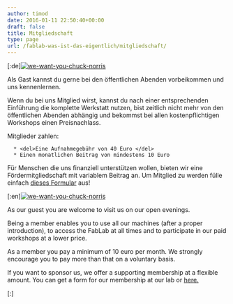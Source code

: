 ```yaml
---
author: timod
date: 2016-01-11 22:50:40+00:00
draft: false
title: Mitgliedschaft
type: page
url: /fablab-was-ist-das-eigentlich/mitgliedschaft/
---
```


[:de][![we-want-you-chuck-norris](https://www.fablab-neckar-alb.org/wp-content/uploads/2016/01/we-want-you-chuck-norris.jpg)
](https://www.fablab-neckar-alb.org/wp-content/uploads/2016/01/we-want-you-chuck-norris.jpg)

Als Gast kannst du gerne bei den öffentlichen Abenden vorbeikommen und uns kennenlernen.

Wenn du bei uns Mitglied wirst, kannst du nach einer entsprechenden Einführung die komplette Werkstatt nutzen, bist zeitlich nicht mehr von den öffentlichen Abenden abhängig und bekommst bei allen kostenpflichtigen Workshops einen Preisnachlass.

Mitglieder zahlen:



 	  * <del>Eine Aufnahmegebühr von 40 Euro </del>
 	  * Einen monatlichen Beitrag von mindestens 10 Euro



Für Menschen die uns finanziell unterstützen wollen, bieten wir eine Fördermitgliedschaft mit variablem Beitrag an. Um Mitglied zu werden fülle einfach [dieses Formular](https://www.fablab-neckar-alb.org/joinus/) aus!

[:en][![we-want-you-chuck-norris](https://www.fablab-neckar-alb.org/wp-content/uploads/2016/01/we-want-you-chuck-norris.jpg)
](https://www.fablab-neckar-alb.org/wp-content/uploads/2016/01/we-want-you-chuck-norris.jpg)


As our guest you are welcome to visit us on our open evenings.


Being a member enables you to use all our machines (after a proper introduction), to access the FabLab at all times and to participate in our paid workshops at a lower price.

As a member you pay a minimum of 10 euro per month. We strongly encourage you to pay more than that on a voluntary basis.



If you want to sponsor us, we offer a supporting membership at a flexible amount. You can get a form for our membership at our lab or [here.](https://www.fablab-neckar-alb.org/joinus/)

[:]
